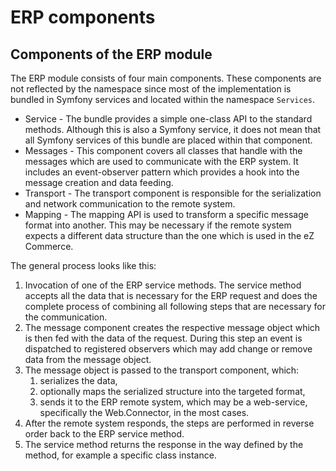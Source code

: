 # ERP components

## Components of the ERP module

The ERP module consists of four main components.
These components are not reflected by the namespace since most of the implementation is bundled in Symfony services
and located within the namespace `Services`.

- Service - The bundle provides a simple one-class API to the standard methods.
Although this is also a Symfony service, it does not mean that all Symfony services of this bundle are placed within that component.
- Messages - This component covers all classes that handle with the messages which are used to communicate with the ERP system.
It includes an event-observer pattern which provides a hook into the message creation and data feeding.
- Transport - The transport component is responsible for the serialization and network communication to the remote system.
- Mapping - The mapping API is used to transform a specific message format into another.
This may be necessary if the remote system expects a different data structure than the one which is used in the eZ Commerce.

The general process looks like this:

1. Invocation of one of the ERP service methods. The service method accepts all the data that is necessary for the ERP request and does the complete process of combining all following steps that are necessary for the communication.
1. The message component creates the respective message object which is then fed with the data of the request. During this step an event is dispatched to registered observers which may add change or remove data from the message object.
1.  The message object is passed to the transport component, which:
    1. serializes the data,
    1. optionally maps the serialized structure into the targeted format,
    1. sends it to the ERP remote system, which may be a web-service, specifically the Web.Connector, in the most cases.
1. After the remote system responds, the steps are performed in reverse order back to the ERP service method.
1. The service method returns the response in the way defined by the method, for example a specific class instance.
